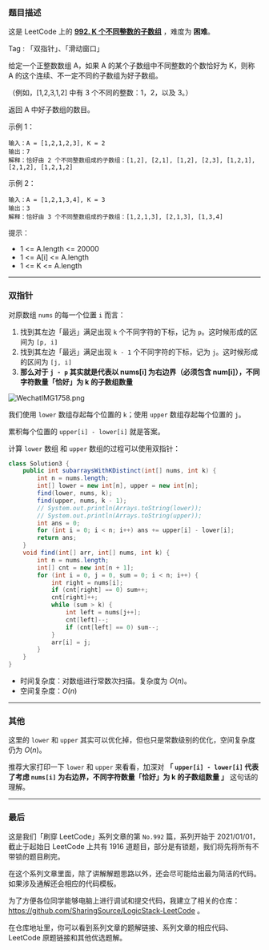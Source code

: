### 题目描述

这是 LeetCode 上的 **[992. K 个不同整数的子数组](https://leetcode-cn.com/problems/subarrays-with-k-different-integers/solution/miao-dong-xi-lie-xiang-jie-shuang-zhi-zh-9k8w/)** ，难度为 **困难**。

Tag : 「双指针」、「滑动窗口」



给定一个正整数数组 A，如果 A 的某个子数组中不同整数的个数恰好为 K，则称 A 的这个连续、不一定不同的子数组为好子数组。

（例如，[1,2,3,1,2] 中有 3 个不同的整数：1，2，以及 3。）

返回 A 中好子数组的数目。

示例 1：
```
输入：A = [1,2,1,2,3], K = 2
输出：7
解释：恰好由 2 个不同整数组成的子数组：[1,2], [2,1], [1,2], [2,3], [1,2,1], [2,1,2], [1,2,1,2]
```
示例 2：
```
输入：A = [1,2,1,3,4], K = 3
输出：3
解释：恰好由 3 个不同整数组成的子数组：[1,2,1,3], [2,1,3], [1,3,4]
```


提示：
* 1 <= A.length <= 20000
* 1 <= A[i] <= A.length
* 1 <= K <= A.length

---

### 双指针

对原数组 `nums` 的每一个位置 `i` 而言：

1. 找到其左边「最远」满足出现 `k` 个不同字符的下标，记为 `p`。这时候形成的区间为 `[p, i]`
2. 找到其左边「最远」满足出现 `k - 1` 个不同字符的下标，记为 `j`。这时候形成的区间为 `[j, i]`
3. **那么对于 `j - p` 其实就是代表以 nums[i] 为右边界（必须包含 num[i]），不同字符数量「恰好」为 k 的子数组数量**

![WechatIMG1758.png](https://pic.leetcode-cn.com/1612839352-exScZN-WechatIMG1758.png)

我们使用 `lower` 数组存起每个位置的 `k`；使用 `upper` 数组存起每个位置的 `j`。

累积每个位置的 `upper[i] - lower[i]` 就是答案。

计算 `lower` 数组 和 `upper` 数组的过程可以使用双指针：

```java
class Solution3 {
    public int subarraysWithKDistinct(int[] nums, int k) {
        int n = nums.length;
        int[] lower = new int[n], upper = new int[n];
        find(lower, nums, k);
        find(upper, nums, k - 1);
        // System.out.println(Arrays.toString(lower));
        // System.out.println(Arrays.toString(upper));
        int ans = 0;
        for (int i = 0; i < n; i++) ans += upper[i] - lower[i];
        return ans;
    }
    void find(int[] arr, int[] nums, int k) {
        int n = nums.length;
        int[] cnt = new int[n + 1];
        for (int i = 0, j = 0, sum = 0; i < n; i++) {
            int right = nums[i];
            if (cnt[right] == 0) sum++;
            cnt[right]++;
            while (sum > k) {
                int left = nums[j++];
                cnt[left]--;
                if (cnt[left] == 0) sum--;
            }
            arr[i] = j;
        }
    }
}
```
* 时间复杂度：对数组进行常数次扫描。复杂度为 $O(n)$。
* 空间复杂度：$O(n)$

***

### 其他

这里的 `lower` 和 `upper` 其实可以优化掉，但也只是常数级别的优化，空间复杂度仍为 $O(n)$。

推荐大家打印一下 `lower` 和 `upper` 来看看，加深对 **「 `upper[i] - lower[i]` 代表了考虑 `nums[i]` 为右边界，不同字符数量「恰好」为 k 的子数组数量 」** 这句话的理解。

---

### 最后

这是我们「刷穿 LeetCode」系列文章的第 `No.992` 篇，系列开始于 2021/01/01，截止于起始日 LeetCode 上共有 1916 道题目，部分是有锁题，我们将先将所有不带锁的题目刷完。

在这个系列文章里面，除了讲解解题思路以外，还会尽可能给出最为简洁的代码。如果涉及通解还会相应的代码模板。

为了方便各位同学能够电脑上进行调试和提交代码，我建立了相关的仓库：https://github.com/SharingSource/LogicStack-LeetCode 。

在仓库地址里，你可以看到系列文章的题解链接、系列文章的相应代码、LeetCode 原题链接和其他优选题解。

